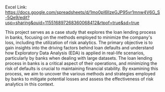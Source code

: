 Excel Link: https://docs.google.com/spreadsheets/d/1mo0pI6IlzeGJP95vr1mnw4V6G_S-5Qe9/edit?usp=sharing&ouid=115516897268360068412&rtpof=true&sd=true

This project serves as a case study that explores the loan lending process in banks, focusing on the methods employed to minimize the company's loss, including the utilization of risk analytics. The primary objective is to gain insights into the driving factors behind loan defaults and understand how Exploratory Data Analysis (EDA) is applied in real-life scenarios, particularly by banks when dealing with large datasets.
The loan lending process in banks is a critical aspect of their operations, and minimizing the risk of defaults is crucial to maintaining financial stability. By examining this process, we aim to uncover the various methods and strategies employed by banks to mitigate potential losses and assess the effectiveness of risk analytics in this context.
